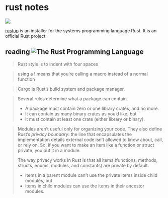 # rust notes

![](https://www.rust-lang.org/logos/rust-logo-blk.svg)

[rustup](https://rustup.rs/) is an installer for the systems programming language Rust.
It is an official Rust project.

## reading ![The Rust Programming Language](https://learning.oreilly.com/library/cover/9781098122539/)

> Rust style is to indent with four spaces

> using a ! means that you’re calling a macro instead of a normal function

> Cargo is Rust’s build system and package manager.

> Several rules determine what a package can contain.
> * A package must contain zero or one library crates, and no more.
> * It can contain as many binary crates as you’d like, but
> * it must contain at least one crate (either library or binary).

> Modules aren’t useful only for organizing your code. They also define Rust’s *privacy boundary*: the line that encapsulates the implementation details external code isn’t allowed to know about, call, or rely on. So, if you want to make an item like a function or struct private, you put it in a module.
>
> The way privacy works in Rust is that all items (functions, methods, structs, enums, modules, and constants) are private by default.
> * Items in a parent module can’t use the private items inside child modules, but
> * items in child modules can use the items in their ancestor modules.
